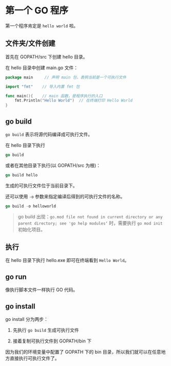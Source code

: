 # 第一个 GO 程序

第一个程序肯定是 `hello world` 啦。

## 文件夹/文件创建

首先在 GOPATH/src 下创建 hello 目录。

在 hello 目录中创建 main.go 文件：

```go
package main     // 声明 main 包，表明当前是一个可执行文件

import "fmt"    // 导入内置 fmt 包

func main(){    // main 函数，是程序执行的入口
    fmt.Println("Hello World")  // 在终端打印 Hello World
}
```

## go build

`go build` 表示将源代码编译成可执行文件。

在 hello 目录下执行 

```go
go build
```

或者在其他目录下执行(以 GOPATH/src 为根)：

```go
go build hello
```

生成的可执行文件位于当前目录下。

还可以使用 `-o` 参数来指定编译后得到的可执行文件的名称。

```go
go build -o helloworld
```

> go build 出现：`go.mod file not found in current directory or any parent directory; see 'go help modules‘` 时，需要执行 `go mod init` 初始化项目。

## 执行

在 hello 目录下执行 hello.exe 即可在终端看到 `Hello World`。

## go run

像执行脚本文件一样执行 GO 代码。

## go install 

go install 分为两步：

1. 先执行 `go build` 生成可执行文件

2. 接着复制可执行文件到 GOPATH/bin 下

因为我们的环境变量中配置了 GOPATH 下的 bin 目录，所以我们就可以在任意地方直接执行可执行文件了。